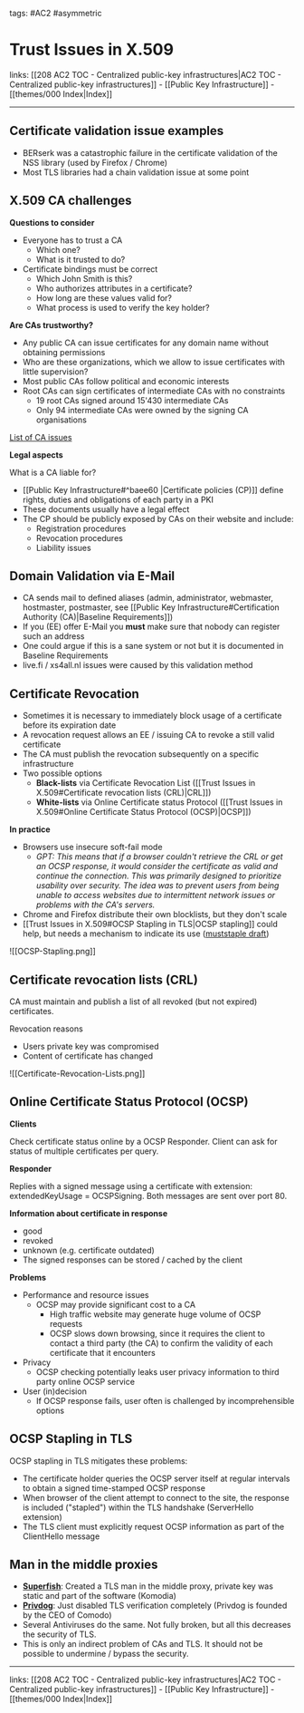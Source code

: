 tags: #AC2 #asymmetric 

# Trust Issues in X.509

links: [[208 AC2 TOC - Centralized public-key infrastructures|AC2 TOC - Centralized public-key infrastructures]] - [[Public Key Infrastructure]] - [[themes/000 Index|Index]]

---

## Certificate validation issue examples

- BERserk was a catastrophic failure in the certificate validation of the NSS library (used by Firefox / Chrome)
- Most TLS libraries had a chain validation issue at some point

## X.509 CA challenges

**Questions to consider**

- Everyone has to trust a CA
	- Which one?
	- What is it trusted to do?
- Certificate bindings must be correct
	- Which John Smith is this?
	- Who authorizes attributes in a certificate?
	- How long are these values valid for?
	- What process is used to verify the key holder?

**Are CAs trustworthy?**

- Any public CA can issue certificates for any domain name without obtaining permissions
- Who are these organizations, which we allow to issue certificates with little supervision?
- Most public CAs follow political and economic interests
- Root CAs can sign certificates of intermediate CAs with no constraints
	- 19 root CAs signed around 15'430 intermediate CAs
	- Only 94 intermediate CAs were owned by the signing CA organisations

[List of CA issues](http://wiki.cacert.org/Risk/History)

**Legal aspects**

What is a CA liable for?

- [[Public Key Infrastructure#^baee60 |Certificate policies (CP)]] define rights, duties and obligations of each party in a PKI
- These documents usually have a legal effect
- The CP should be publicly exposed by CAs on their website and include:
	- Registration procedures
	- Revocation procedures
	- Liability issues

## Domain Validation via E-Mail

- CA sends mail to defined aliases (admin, administrator, webmaster, hostmaster, postmaster, see [[Public Key Infrastructure#Certification Authority (CA)|Baseline Requirements]])
- If you (EE) offer E-Mail you **must** make sure that nobody can register such an address
- One could argue if this is a sane system or not but it is documented in Baseline Requirements
- live.fi / xs4all.nl issues were caused by this validation method


## Certificate Revocation

- Sometimes it is necessary to immediately block usage of a certificate before its expiration date
- A revocation request allows an EE / issuing CA to revoke a still valid certificate
- The CA must publish the revocation subsequently on a specific infrastructure
- Two possible options
	- **Black-lists** via Certificate Revocation List ([[Trust Issues in X.509#Certificate revocation lists (CRL)|CRL]])
	- **White-lists** via Online Certificate status Protocol ([[Trust Issues in X.509#Online Certificate Status Protocol (OCSP)|OCSP]])

**In practice**

- Browsers use insecure soft-fail mode
	- *GPT: This means that if a browser couldn't retrieve the CRL or get an OCSP response, it would consider the certificate as valid and continue the connection. This was primarily designed to prioritize usability over security. The idea was to prevent users from being unable to access websites due to intermittent network issues or problems with the CA's servers.*
- Chrome and Firefox distribute their own blocklists, but they don't scale
- [[Trust Issues in X.509#OCSP Stapling in TLS|OCSP stapling]] could help, but needs a mechanism to indicate its use ([muststaple draft](https://blog.apnic.net/2019/01/15/is-the-web-ready-for-ocsp-must-staple/))

![[OCSP-Stapling.png]]


## Certificate revocation lists (CRL)

CA must maintain and publish a list of all revoked (but not expired) certificates.

Revocation reasons

- Users private key was compromised
- Content of certificate has changed

![[Certificate-Revocation-Lists.png]]


## Online Certificate Status Protocol (OCSP)

**Clients**

Check certificate status online by a OCSP Responder. Client can ask for status of multiple certificates per query.

**Responder**

Replies with a signed message using a certificate with extension: extendedKeyUsage = OCSPSigning. Both messages are sent over port 80.

**Information about certificate in response**

- good
- revoked
- unknown (e.g. certificate outdated)
- The signed responses can be stored / cached by the client

**Problems**

- Performance and resource issues
	- OCSP may provide significant cost to a CA
		- High traffic website may generate huge volume of OCSP requests
		- OCSP slows down browsing, since it requires the client to contact a third party (the CA) to confirm the validity of each certificate that it encounters
- Privacy
	- OCSP checking potentially leaks user privacy information to third party online OCSP service
- User (in)decision
	- If OCSP response fails, user often is challenged by incomprehensible options


## OCSP Stapling in TLS

OCSP stapling in TLS mitigates these problems:

- The certificate holder queries the OCSP server itself at regular intervals to obtain a signed time-stamped OCSP response
- When browser of the client attempt to connect to the site, the response is included ("stapled") within the TLS handshake (ServerHello extension)
- The TLS client must explicitly request OCSP information as part of the ClientHello message

## Man in the middle proxies

- **[Superfish](https://en.wikipedia.org/wiki/Superfish)**: Created a TLS man in the middle proxy, private key was static and part of the software (Komodia)
- **[Privdog](https://www.heise.de/news/PrivDog-torpediert-die-Web-Sicherheit-im-Namen-der-Privatsphaere-2557756.html)**: Just disabled TLS verification completely (Privdog is founded by the CEO of Comodo)
- Several Antiviruses do the same. Not fully broken, but all this decreases the security of TLS.
- This is only an indirect problem of CAs and TLS. It should not be possible to undermine / bypass the security.

---
links: [[208 AC2 TOC - Centralized public-key infrastructures|AC2 TOC - Centralized public-key infrastructures]] - [[Public Key Infrastructure]] - [[themes/000 Index|Index]]